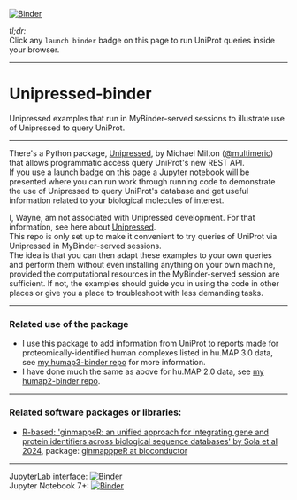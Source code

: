 [![Binder](https://mybinder.org/badge_logo.svg)](https://mybinder.org/v2/gh/fomightez/Unipressed-binder/main?urlpath=%2Flab%2Ftree%2FUnipressed_examples_running_via_MyBinder.ipynb)

*tl;dr:*  
Click any `launch binder` badge on this page to run UniProt queries inside your browser.

------


# Unipressed-binder
Unipressed examples that run in MyBinder-served sessions to illustrate use of Unipressed to query UniProt.

-----------------------

There's a Python package, [Unipressed](https://multimeric.github.io/Unipressed/), by Michael Milton ([@multimeric](https://twitter.com/multimeric)) that allows programmatic access query UniProt's new REST API.   
If you use a launch badge on this page a Jupyter notebook will be presented where you can run work through running code to demonstrate the use of Unipressed to query UniProt's database and get useful information related to your biological molecules of interest.

I, Wayne, am not associated with Unipressed development. For that information, see here about [Unipressed](https://multimeric.github.io/Unipressed/).    
This repo is only set up to make it convenient to try queries of UniProt via Unipressed in MyBinder-served sessions.  
The idea is that you can then adapt these examples to your own queries and perform them without even installing anything on your own machine, provided the computational resources in the MyBinder-served session are sufficient. If not, the examples should guide you in using the code in other places or give you a place to troubleshoot with less demanding tasks.

------


### Related use of the package

- I use this package to add information from UniProt to reports made for proteomically-identified human complexes listed in hu.MAP 3.0 data, see [my humap3-binder repo](https://github.com/fomightez/humap3-binder) for more information. 
- I have done much the same as above for hu.MAP 2.0 data, see [my humap2-binder repo](https://github.com/fomightez/humap2-binder).

-----

### Related software packages or libraries:

- [R-based: 'ginmappeR: an unified approach for integrating gene and protein identifiers across biological sequence databases' by Sola et al 2024](https://academic.oup.com/bioinformaticsadvances/article/4/1/vbae129/7745345?login=false), package: [ginmapppeR at bioconductor](https://bioconductor.org/packages/release/bioc/html/ginmappeR.html)

------

JupyterLab interface: [![Binder](https://mybinder.org/badge_logo.svg)](https://mybinder.org/v2/gh/fomightez/Unipressed-binder/main?urlpath=%2Flab%2Ftree%2FUnipressed_examples_running_via_MyBinder.ipynb)  
Jupyter Notebook 7+:  [![Binder](https://mybinder.org/badge_logo.svg)](https://mybinder.org/v2/gh/fomightez/Unipressed-binder/main?urlpath=%2Ftree%2FUnipressed_examples_running_via_MyBinder.ipynb)
